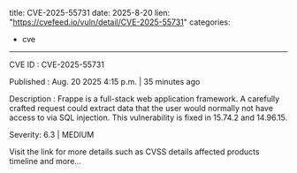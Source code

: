  
title: CVE-2025-55731
date: 2025-8-20
lien: "https://cvefeed.io/vuln/detail/CVE-2025-55731"
categories:
  - cve
---

CVE ID : CVE-2025-55731

Published :  Aug. 20
2025
4:15 p.m. | 35 minutes ago

Description : Frappe is a full-stack web application framework. A carefully crafted request could extract data that the user would normally not have access to
via SQL injection. This vulnerability is fixed in 15.74.2 and 14.96.15.

Severity: 6.3 | MEDIUM

Visit the link for more details
such as CVSS details
affected products
timeline
and more...
